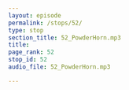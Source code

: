```yaml
---
layout: episode
permalink: /stops/52/
type: stop
section_title: 52_PowderHorn.mp3
title: 
page_rank: 52
stop_id: 52
audio_file: 52_PowderHorn.mp3

---
```

